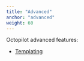 ```yaml
---
title: "Advanced"
anchor: "advanced"
weight: 60
---
```


Octopilot advanced features:
- [Templating](#templating)
